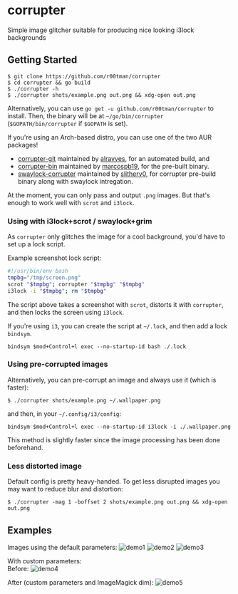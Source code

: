 # corrupter
Simple image glitcher suitable for producing nice looking i3lock backgrounds

## Getting Started

```shell
$ git clone https://github.com/r00tman/corrupter
$ cd corrupter && go build
$ ./corrupter -h
$ ./corrupter shots/example.png out.png && xdg-open out.png
```

Alternatively, you can use `go get -u github.com/r00tman/corrupter` to install. Then, the binary will be at `~/go/bin/corrupter` (`$GOPATH/bin/corrupter` if `$GOPATH` is set).

If you're using an Arch-based distro, you can use one of the two AUR packages!
 - [corrupter-git](https://aur.archlinux.org/packages/corrupter-git/) maintained by [alrayyes](https://github.com/alrayyes), for an automated build, and
 - [corrupter-bin](https://aur.archlinux.org/packages/corrupter-bin/) maintained by [marcospb19](https://github.com/marcospb19), for the pre-built binary.
 - [swaylock-corrupter](https://aur.archlinux.org/packages/swaylock-corrupter) maintained by [slithery0](https://github.com/slithery0), for corrupter pre-build binary along with swaylock intregation.

At the moment, you can only pass and output `.png` images. But that's enough to work well with `scrot` and `i3lock`.

### Using with i3lock+scrot / swaylock+grim
As `corrupter` only glitches the image for a cool background, you'd have to set up a lock script.

Example screenshot lock script:
```bash
#!/usr/bin/env bash
tmpbg="/tmp/screen.png"
scrot "$tmpbg"; corrupter "$tmpbg" "$tmpbg"
i3lock -i "$tmpbg"; rm "$tmpbg"
```

The script above takes a screenshot with `scrot`, distorts it with `corrupter`, and then locks the screen using `i3lock`.

If you're using `i3`, you can create the script at `~/.lock`, and then add a lock `bindsym`.
```
bindsym $mod+Control+l exec --no-startup-id bash ./.lock
```

### Using pre-corrupted images
Alternatively, you can pre-corrupt an image and always use it (which is faster):
```shell
$ ./corrupter shots/example.png ~/.wallpaper.png
```

and then, in your `~/.config/i3/config`:
```
bindsym $mod+Control+l exec --no-startup-id i3lock -i ./.wallpaper.png
```

This method is slightly faster since the image processing has been done beforehand.


### Less distorted image

Default config is pretty heavy-handed. To get less disrupted images you may want to reduce blur and distortion:
```shell
$ ./corrupter -mag 1 -boffset 2 shots/example.png out.png && xdg-open out.png
```

## Examples

Images using the default parameters:
![demo1](https://raw.githubusercontent.com/r00tman/corrupter/master/shots/example-after.png)
![demo2](https://raw.githubusercontent.com/r00tman/corrupter/master/shots/light-theme-example.png)
![demo3](https://raw.githubusercontent.com/r00tman/corrupter/master/shots/dark-theme-example.png)

With custom parameters: \
Before:
![demo4](https://raw.githubusercontent.com/r00tman/corrupter/master/shots/ps2-example-before.png)

After (custom parameters and ImageMagick dim):
![demo5](https://raw.githubusercontent.com/r00tman/corrupter/master/shots/ps2-example-after.png)
